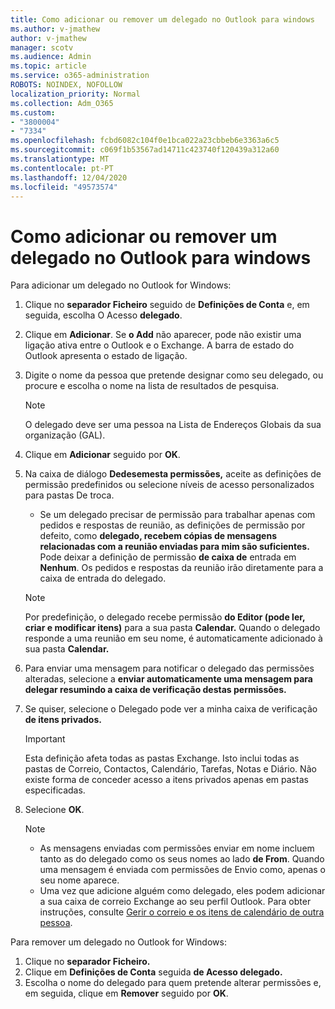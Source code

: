 ```yaml
---
title: Como adicionar ou remover um delegado no Outlook para windows
ms.author: v-jmathew
author: v-jmathew
manager: scotv
ms.audience: Admin
ms.topic: article
ms.service: o365-administration
ROBOTS: NOINDEX, NOFOLLOW
localization_priority: Normal
ms.collection: Adm_O365
ms.custom:
- "3800004"
- "7334"
ms.openlocfilehash: fcbd6082c104f0e1bca022a23cbbeb6e3363a6c5
ms.sourcegitcommit: c069f1b53567ad14711c423740f120439a312a60
ms.translationtype: MT
ms.contentlocale: pt-PT
ms.lasthandoff: 12/04/2020
ms.locfileid: "49573574"
---
```

# <a name="how-to-add-or-remove-a-delegate-in-outlook-for-windows"></a>Como adicionar ou remover um delegado no Outlook para windows

Para adicionar um delegado no Outlook for Windows: 

1. Clique no **separador Ficheiro** seguido de **Definições de Conta** e, em seguida, escolha O Acesso **delegado**.
2. Clique em **Adicionar**. Se **o Add** não aparecer, pode não existir uma ligação ativa entre o Outlook e o Exchange. A barra de estado do Outlook apresenta o estado de ligação.
3. Digite o nome da pessoa que pretende designar como seu delegado, ou procure e escolha o nome na lista de resultados de pesquisa.

    > [!NOTE]
    > O delegado deve ser uma pessoa na Lista de Endereços Globais da sua organização (GAL).
4. Clique em **Adicionar** seguido por **OK**.
5. Na caixa de diálogo **Dedesemesta permissões,** aceite as definições de permissão predefinidos ou selecione níveis de acesso personalizados para pastas De troca.

    - Se um delegado precisar de permissão para trabalhar apenas com pedidos e respostas de reunião, as definições de permissão por defeito, como **delegado, recebem cópias de mensagens relacionadas com a reunião enviadas para mim são suficientes.** Pode deixar a definição de permissão **de caixa de** entrada em **Nenhum**. Os pedidos e respostas da reunião irão diretamente para a caixa de entrada do delegado.

    > [!NOTE]
    > Por predefinição, o delegado recebe permissão **do Editor (pode ler, criar e modificar itens)** para a sua pasta **Calendar.** Quando o delegado responde a uma reunião em seu nome, é automaticamente adicionado à sua pasta **Calendar.**

5. Para enviar uma mensagem para notificar o delegado das permissões alteradas, selecione a **enviar automaticamente uma mensagem para delegar resumindo a caixa de verificação destas permissões.**
6. Se quiser, selecione o Delegado pode ver a minha caixa de verificação **de itens privados.**

    > [!IMPORTANT]
    > Esta definição afeta todas as pastas Exchange. Isto inclui todas as pastas de Correio, Contactos, Calendário, Tarefas, Notas e Diário. Não existe forma de conceder acesso a itens privados apenas em pastas especificadas.

7. Selecione **OK**.

    > [!NOTE]
    >
    > - As mensagens enviadas com permissões enviar em nome incluem tanto as do delegado como os seus nomes ao lado **de From**. Quando uma mensagem é enviada com permissões de Envio como, apenas o seu nome aparece.
    > - Uma vez que adicione alguém como delegado, eles podem adicionar a sua caixa de correio Exchange ao seu perfil Outlook. Para obter instruções, consulte [Gerir o correio e os itens de calendário de outra pessoa](https://support.microsoft.com/office/manage-another-person-s-mail-and-calendar-items-afb79d6b-2967-43b9-a944-a6b953190af5).

Para remover um delegado no Outlook for Windows:

1. Clique no **separador Ficheiro.**
2. Clique em **Definições de Conta** seguida **de Acesso delegado.**
3. Escolha o nome do delegado para quem pretende alterar permissões e, em seguida, clique em **Remover** seguido por **OK**.
